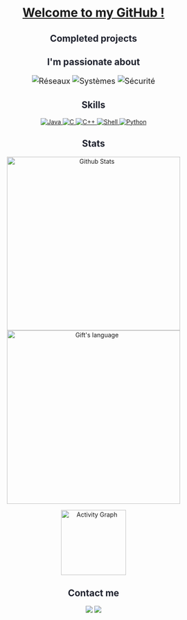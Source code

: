 <!-- Header -->


<!-- Title -->
<h1 align="center">
  <a href="#">Welcome to my GitHub !</a>
</h1>

<!-- Realisation de mes projets -->

<h2 align="center" style="color: #1F222E;">Completed projects</h2>


<!-- About me -->
<h2 align="center" style="color: #1F222E;">I'm passionate about</h2>
<div style="text-align: center;">
  <div style="font-size: 18px; line-height: 1.5;">
    <p>
        <img src="https://img.shields.io/badge/Réseaux-0078D4?style=for-the-badge&logo=cisco&logoColor=white" alt="Réseaux" />
        <img src="https://img.shields.io/badge/Systèmes-212121?style=for-the-badge&logo=ubuntu&logoColor=white" alt="Systèmes" />
        <img src="https://img.shields.io/badge/Sécurité-4B0082?style=for-the-badge&logo=security&logoColor=white" alt="Sécurité" />
    </p>
  </div>
</div>

<!-- Skills -->
<h2 align="center" style="color: #1F222E;">Skills</h2>
<p align="center">
  <a href="https://www.java.com/" target="_blank">
    <img src="https://img.shields.io/badge/Java-★★★☆☆-007396?style=for-the-badge&logo=java&logoColor=white&labelColor=FFA500&logoWidth=30&logoHeight=30" alt="Java">
  </a>
  <a href="https://en.cppreference.com/w/c/language" target="_blank">
    <img src="https://img.shields.io/badge/C-★★★☆☆-A8B9CC?style=for-the-badge&logo=c&logoColor=white&labelColor=00599C&logoWidth=30&logoHeight=30" alt="C">
  </a>
  <a href="https://en.cppreference.com/w/cpp" target="_blank">
    <img src="https://img.shields.io/badge/C++-★☆☆☆☆-A8B9CC?style=for-the-badge&logo=c%2B%2B&logoColor=white&labelColor=4B0082&logoWidth=30&logoHeight=30" alt="C++">
  </a>
  <a href="https://www.gnu.org/software/bash/" target="_blank">
    <img src="https://img.shields.io/badge/Shell-★★☆☆☆-4EAA25?style=for-the-badge&logo=gnu-bash&logoColor=white&labelColor=292D3E&logoWidth=30&logoHeight=30" alt="Shell">
  </a>
  <a href="https://www.python.org/" target="_blank">
    <img src="https://img.shields.io/badge/Python-★★☆☆☆-3776AB?style=for-the-badge&logo=python&logoColor=white&labelColor=FFD43B&logoWidth=30&logoHeight=30" alt="Python">
  </a>
</p>

<!-- Stats -->
<h2 align="center" style="color: #1F222E;">Stats</h2>
<p align="center">
  <img src="https://github-readme-stats.vercel.app/api?username=BRK-Raafet&show_icons=true&theme=dark" alt="Github Stats" width="400px" />
  <img src="https://github-readme-stats.vercel.app/api/top-langs?username=BRK-Raafet&langs_count=10&show_icons=true&locale=en&layout=compact&theme=dark" alt="Gift's language" width="400px" />
</p>
<p align="center">
  <img src="https://github-readme-activity-graph.cyclic.app/graph/?username=BRK-Raafet&bg_color=1F222E&color=F8D866&line=F85D7F&point=FFFFFF&hide_border=true" alt="Activity Graph" height="150px" />
</p>

<!-- Contact -->
<h2 align="center" style="color: #1F222E;">Contact me</h2>
<p align="center">
  <a href="https://www.linkedin.com/in/raafet-boukessassa/" target="_blank"><img src="https://img.shields.io/badge/Linkedin-%230077B5.svg?style=for-the-badge&logo=linkedin&logoColor=white"></a>
  <a href="https://github.com/BRK-Raafet/" target="_blank"><img src="https://img.shields.io/badge/GitHub-%23121011.svg?style=for-the-badge&logo=github&logoColor=white"></a>
</p>
